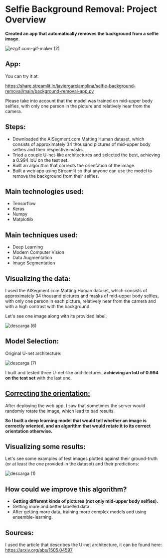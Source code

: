 # Selfie Background Removal: Project Overview
**Created an app that automatically removes the background from a selfie image.**

![ezgif com-gif-maker (2)](https://user-images.githubusercontent.com/70718425/107150769-d453bf80-695f-11eb-967c-6b089e5d8c84.gif)


## App:

You can try it at:

https://share.streamlit.io/javiergarciamolina/selfie-background-removal/main/background-removal-app.py


Please take into account that the model was trained on mid-upper body selfies, with only one person in the picture and relatively near from the camera.

## Steps:

* Downloaded the AISegment.com Matting Human dataset, which consists of approximately 34 thousand pictures of mid-upper body selfies and their respective masks.
* Tried a couple U-net-like architectures and selected the best, achieving a 0.994 IoU on the test set.
* Built an algorithm that corrects the orientation of the image.
* Built a web app using Streamlit so that anyone can use the model to remove the background from their selfies.

## Main technologies used:

* Tensorflow
* Keras
* Numpy
* Matplotlib

## Main techniques used:

* Deep Learning
* Modern Computer Vision
* Data Augmentation
* Image Segmentation

## Visualizing the data:

I used the AISegment.com Matting Human dataset, which consists of approximately 34 thousand pictures and masks of mid-upper body selfies, with only one person in each picture, relatively near from the camera and with a high contrast with the background.

Let's see one image along with its provided label:

![descarga (6)](https://user-images.githubusercontent.com/70718425/107150396-e7fe2680-695d-11eb-904c-843b520366cf.png)

## Model Selection:

Original U-net architecture:

![descarga (7)](https://user-images.githubusercontent.com/70718425/107150849-2694e080-6960-11eb-810e-f66ef8dc9588.png)

I built and tested three U-net-like architectures, **achieving an IoU of 0.994 on the test set** with the last one.

## [Correcting the orientation:](https://github.com/javiergarciamolina/selfie-background-removal/blob/main/correct_image_orientation.ipynb)

After deploying the web app, I saw that sometimes the server would randomly rotate the image, which lead to bad results.

**So I built a deep learning model that would tell whether an image is correctly oriented, and an algorithm that would rotate it to its correct orientation otherwise.**


## Visualizing some results:

Let's see some examples of test images plotted against their ground-truth (or at least the one provided in the dataset) and their predictions:

![descarga (1)](https://user-images.githubusercontent.com/70718425/105999038-857b6f80-60ad-11eb-9bb1-f5fdf189d9bc.png)

## How could we improve this algorithm?

* **Getting different kinds of pictures (not only mid-upper body selfies).**
* Getting more and better labelled data.
* After getting more data, training more complex models and using ensemble-learning.


## Sources:

I used the article that describes the U-net architecture, it can be found here: https://arxiv.org/abs/1505.04597



